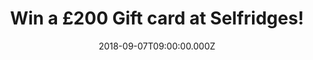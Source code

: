 ---
campaign-uuid: "c-6093dd9c-9ce3-484b-b286-7f215439f93a"
type: "Preview"
category: "Gifts"
date: "2018-09-07T09:00:00.000Z"
end-date: "2018-11-07T23:59:00.000Z"
disable-form: false
is_promoted: true
has_entry_page: true
title: "Win a £200 Gift card at Selfridges!"
competition-description: "<p>We wanted to give you something extraordinary so now\
  \ that winter is just around the corner… what better present than a Selfridges Gift\
  \ Card? A ticket to a shopping spree to remember!</p>"
hero-header: "Win a £200 Gift card at Selfridges!"
terms-confirmation: "N/A"
banner-img: "https://assets.expresslyapp.com/asset-ec912543-1759-40f6-bd54-9d28efcd2abd.jpg"
logo-left-href: "http://selfridges.com"
logo-left-image: "https://assets.expresslyapp.com/asset-a5a93da9-0a0b-4ff2-b38a-bddf02883392.jpg"
logo-left-title: "Selfridges"
bg-image-hero: "https://assets.expresslyapp.com/asset-72559454-c82b-4e15-b13d-1b62f14c8a96.jpg"
bg-image-first: "https://assets.expresslyapp.com/asset-575dd905-0748-4bfe-9b78-862f7d84f35e.jpg"
bg-image-second: "https://assets.expresslyapp.com/asset-4809de8f-e800-40a0-bb92-2e88ca34c509.jpg"
section1-content: "<p>It’s shopping, but not as\_you know it. Discover one-of-a-kind\
  \ experiences,\_world-class dining\_and luxury brands\_at one of Selfridges stores\
  \ in the UK!</p>\r\n<p>Selfridges today is more than just the sum of its products\
  \ - it's a shopping experience that promises to surprise, amaze and amuse its customers\
  \ by delivering extraordinary customer experiences.</p>"
section2-content: "<p>As Harry Gordon Selfridge said, 'Everyone is welcome’ and we\
  \ want to give you the warmest welcome by wining this iconic £200 Gift card at Selfridges</p>\r\
  \n<p>Look your best with Selfridges now!</p>"
entry-title: "Win a £200 Gift card at Selfridges!"
entry-content: "Enter the draw to win a £200 Gift card at Selfridges by completing\
  \ the form below before 23:59 on 7th of November 2018."
has-winner: false
prize-description: "A £200 Gift card at Selfridges."
special-conditions: "Multiple entries are allowed up to one every day."
---